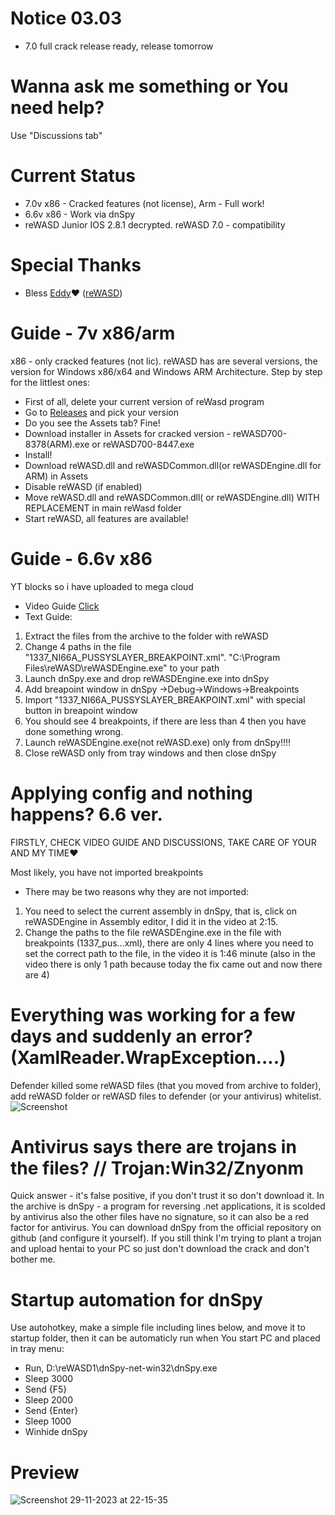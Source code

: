 # Notice 03.03
- 7.0 full crack release ready, release tomorrow

# Wanna ask me something or You need help?
Use "Discussions tab"

# Current Status
- 7.0v x86 - Cracked features (not license), Arm - Full work!
- 6.6v x86 - Work via dnSpy
- reWASD Junior IOS 2.8.1 decrypted. reWASD 7.0 - compatibility

# Special Thanks
- Bless [Eddy](https://github.com/RedDot-3ND7355)❤️ ([reWASD](https://github.com/RedDot-3ND7355/reWASD))

# Guide - 7v x86/arm
x86 - only cracked features (not lic).
reWASD has are several versions, the version for Windows x86/x64 and Windows ARM Architecture.
Step by step for the littlest ones:
- First of all, delete your current version of reWasd program
- Go to [Releases](https://github.com/EugeneSunrise/reWASD/releases) and pick your version
- Do you see the Assets tab? Fine!
- Download installer in Assets for cracked version - reWASD700-8378(ARM).exe or reWASD700-8447.exe
- Install!
- Download reWASD.dll and reWASDCommon.dll(or reWASDEngine.dll for ARM) in Assets
- Disable reWASD (if enabled)
- Move reWASD.dll and reWASDCommon.dll( or reWASDEngine.dll) WITH REPLACEMENT in main reWasd folder
- Start reWASD, all features are available!

# Guide - 6.6v x86
YT blocks so i have uploaded to mega cloud
- Video Guide [Click](https://mega.nz/file/tTYGWZiB#LA9Sr4kOIswYFSf51fuN4wg88qOIQjaY_Y-B-4qNzM8)
- Text Guide:
1. Extract the files from the archive to the folder with reWASD
2. Change 4 paths in the file "1337_NI66A_PUSSYSLAYER_BREAKPOINT.xml". 
"C:\Program Files\reWASD\reWASDEngine.exe" to your path
3. Launch dnSpy.exe and drop reWASDEngine.exe into dnSpy
4. Add breapoint window in dnSpy ->Debug->Windows->Breakpoints
5. Import "1337_NI66A_PUSSYSLAYER_BREAKPOINT.xml" with special button in breapoint window
6. You should see 4 breakpoints, if there are less than 4 then you have done something wrong.
7. Launch reWASDEngine.exe(not reWASD.exe) only from dnSpy!!!!
8. Close reWASD only from tray windows and then close dnSpy

# Applying config and nothing happens? 6.6 ver.
FIRSTLY, CHECK VIDEO GUIDE AND DISCUSSIONS, TAKE CARE OF YOUR AND MY TIME❤️

Most likely, you have not imported breakpoints
- There may be two reasons why they are not imported:
1. You need to select the current assembly in dnSpy, that is, click on reWASDEngine in Assembly editor, I did it in the video at 2:15.
2. Change the paths to the file reWASDEngine.exe in the file with breakpoints (1337_pus...xml), there are only 4 lines where you need to set the correct path to the file, in the video it is 1:46 minute (also in the video there is only 1 path because today the fix came out and now there are 4)

# Everything was working for a few days and suddenly an error? (XamlReader.WrapException....)
Defender killed some reWASD files (that you moved from archive to folder), add reWASD folder or reWASD files to defender (or your antivirus) whitelist.
![Screenshot](https://github.com/EugeneSunrise/reWASD/assets/56397706/3a5da084-68e6-41a0-b477-b735840ed18b)

# Antivirus says there are trojans in the files? // Trojan:Win32/Znyonm
Quick answer - it's false positive, if you don't trust it so don't download it.
In the archive is dnSpy - a program for reversing .net applications, it is scolded by antivirus also the other files have no signature, so it can also be a red factor for antivirus. You can download dnSpy from the official repository on github (and configure it yourself). If you still think I'm trying to plant a trojan and upload hentai to your PC so just don't download the crack and don't bother me.

# Startup automation for dnSpy
Use autohotkey, make a simple file including lines below, and move it to startup folder, then it can be automaticly run when You start PC and placed in tray menu:
- Run, D:\reWASD1\dnSpy-net-win32\dnSpy.exe
- Sleep 3000
- Send {F5}
- Sleep 2000
- Send {Enter}
- Sleep 1000
- Winhide dnSpy
  
# Preview
![Screenshot 29-11-2023 at 22-15-35](https://github.com/EugeneSunrise/reWASD/assets/56397706/1d3e6290-73b2-4d19-a826-17667841aaed)
